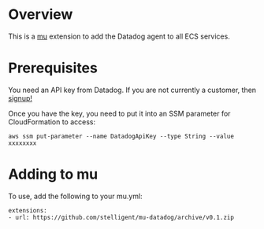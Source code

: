 # Overview
This is a [mu](https://github.com/stelligent/mu) extension to add the Datadog agent to all ECS services.

# Prerequisites
You need an API key from Datadog.  If you are not currently a customer, then [signup!](https://www.datadoghq.com/aws-signup/)

Once you have the key, you need to put it into an SSM parameter for CloudFormation to access:

```
aws ssm put-parameter --name DatadogApiKey --type String --value xxxxxxxx
```

# Adding to mu
To use, add the following to your mu.yml:


```
extensions:
- url: https://github.com/stelligent/mu-datadog/archive/v0.1.zip
```